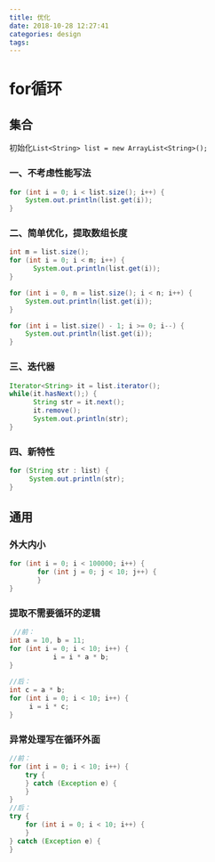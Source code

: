 ```yaml
---
title: 优化
date: 2018-10-28 12:27:41
categories: design
tags:
---
```


# for循环


## 集合

初始化`List<String> list = new ArrayList<String>();`


### 一、不考虑性能写法

```java
for (int i = 0; i < list.size(); i++) {
	System.out.println(list.get(i));
}
```


### 二、简单优化，提取数组长度

```java
int m = list.size();
for (int i = 0; i < m; i++) {
      System.out.println(list.get(i));
}

for (int i = 0, n = list.size(); i < n; i++) {
    System.out.println(list.get(i));
}

for (int i = list.size() - 1; i >= 0; i--) {
    System.out.println(list.get(i));
}
```


### 三、迭代器

```java
Iterator<String> it = list.iterator();
while(it.hasNext();) {
      String str = it.next();
      it.remove();
      System.out.println(str);
}
```


### 四、新特性

```java
for (String str : list) {
     System.out.println(str);
}
```


## 通用


### 外大内小

```java
for (int i = 0; i < 100000; i++) {
       for (int j = 0; j < 10; j++) {
       }
}
```


### 提取不需要循环的逻辑

```java
 //前：
int a = 10, b = 11;
for (int i = 0; i < 10; i++) {
           i = i * a * b;
} 
 
//后：
int c = a * b;
for (int i = 0; i < 10; i++) {
     i = i * c;
}
```


### 异常处理写在循环外面

```java
//前：
for (int i = 0; i < 10; i++) {
    try {
    } catch (Exception e) {
    }
}
//后：
try {
    for (int i = 0; i < 10; i++) {
    }
} catch (Exception e) {
}
```
